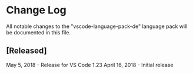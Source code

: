 # Change Log
All notable changes to the "vscode-language-pack-de" language pack will be documented in this file.


## [Released]
May 5, 2018 - Release for VS Code 1.23
April 16, 2018 - Initial release
